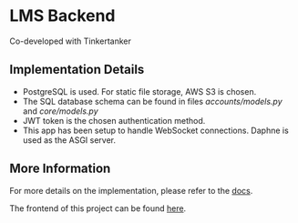 # LMS Backend
Co-developed with Tinkertanker

## Implementation Details

- PostgreSQL is used. For static file storage, AWS S3 is chosen. 
- The SQL database schema can be found in files *accounts/models.py* and *core/models.py* 
- JWT token is the chosen authentication method.
- This app has been setup to handle WebSocket connections. Daphne is used as the ASGI server.

## More Information
For more details on the implementation, please refer to the [docs](https://github.com/tinkertanker/LMS_Frontend/blob/main/documentation/DeveloperGuide.md).

The frontend of this project can be found [here](https://github.com/tinkertanker/LMS_Frontend).

